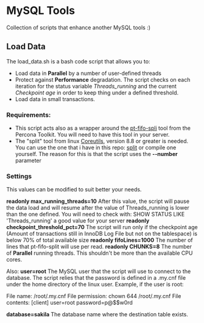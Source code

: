 # MySQL Tools

Collection of scripts that enhance another MySQL tools :)

## Load Data
The load_data.sh is a bash code script that allows you to:

* Load data in **Parallel** by a number of user-defined threads
* Protect against **Performance** degradation. The script checks on each iteration for the status variable *Threads_running* and the current *Checkpoint age* in order to keep thing under a defined threshold.
* Load data in small transactions.

### Requirements: 
* This script acts also as a wrapper around the [pt-fifo-spli](http://www.percona.com/doc/percona-toolkit/2.2/pt-fifo-split.html "pt-fifo-split") tool from the Percona Toolkit. You will need to have this tool in your server.
* The "split" tool from linux [Coreutils](http://www.gnu.org/software/coreutils/ "Coreutils"), version 8.8 or greater is needed. You can use the one that i have in this repo: [split](https://github.com/nethalo/mysql-tools/blob/master/split "Split") or compile one yourself. The reason for this is that the script uses the **--number** parameter

### Settings

This values can be modified to suit better your needs.

**readonly max_running_threads=10** After this value, the script will pause the data load and will resume after the value of Threads_running is lower than the one defined. You will need to check with: SHOW STATUS LIKE 'Threads_running' a good value for your server
**readonly checkpoint_threshold_pct=70** The script will run only if the checkpoint age (Amount of transactions still in InnoDB Log File but not on the tablespace) is below 70% of total available size
**readonly fifoLines=1000** The number of lines that pt-fifo-split will use per read.
**readonly CHUNKS=8** The number of **Parallel** running threads. This shouldn't be more than the available CPU cores.

Also:
**user=root** The MySQL user that the script will use to connect to the database. 
The script relies that the password is defined in a .my.cnf file under the home directory of the linux user.
Example, if the user is root:

File name: /root/.my.cnf
File permission: chown 644 /root/.my.cnf
File contents:
[client]
user=root
password=p@$$w0rd

**database=sakila** The database name where the destination table exists.



